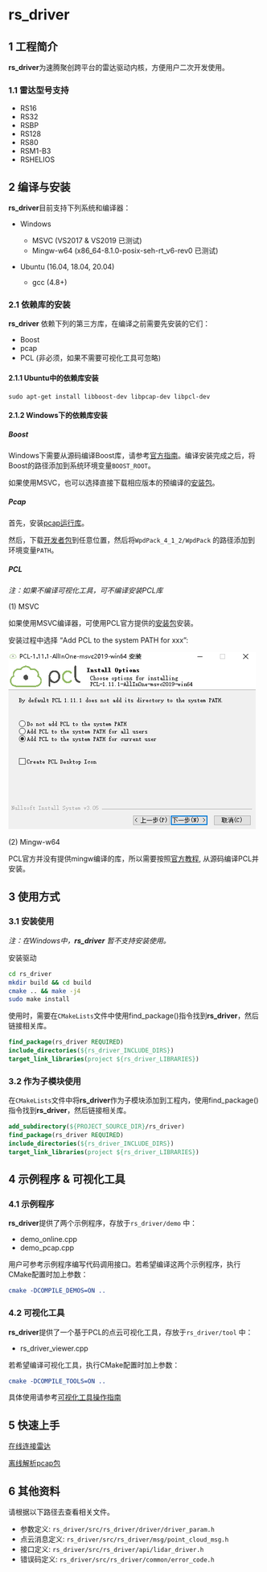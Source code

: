 # **rs_driver** 

## 1 工程简介

  **rs_driver**为速腾聚创跨平台的雷达驱动内核，方便用户二次开发使用。

### 1.1 雷达型号支持

- RS16
- RS32
- RSBP
- RS128
- RS80
- RSM1-B3
- RSHELIOS



## 2 编译与安装

**rs_driver**目前支持下列系统和编译器：

- Windows
  - MSVC  (VS2017 & VS2019 已测试)
  - Mingw-w64 (x86_64-8.1.0-posix-seh-rt_v6-rev0 已测试)

- Ubuntu (16.04, 18.04, 20.04)
  - gcc (4.8+)

### 2.1 依赖库的安装

**rs_driver** 依赖下列的第三方库，在编译之前需要先安装的它们：

- Boost
- pcap
- PCL (非必须，如果不需要可视化工具可忽略)

#### 2.1.1 Ubuntu中的依赖库安装

```shell
sudo apt-get install libboost-dev libpcap-dev libpcl-dev
```

#### 2.1.2 Windows下的依赖库安装

##### Boost

Windows下需要从源码编译Boost库，请参考[官方指南](https://www.boost.org/doc/libs/1_67_0/more/getting_started/windows.html)。编译安装完成之后，将Boost的路径添加到系统环境变量```BOOST_ROOT```。

如果使用MSVC，也可以选择直接下载相应版本的预编译的[安装包](https://boost.teeks99.com/)。

##### Pcap

首先，安装[pcap运行库](https://www.winpcap.org/install/bin/WinPcap_4_1_3.exe)。

然后，下载[开发者包](https://www.winpcap.org/install/bin/WpdPack_4_1_2.zip)到任意位置，然后将```WpdPack_4_1_2/WpdPack``` 的路径添加到环境变量```PATH```。

##### PCL

*注：如果不编译可视化工具，可不编译安装PCL库*

(1) MSVC

如果使用MSVC编译器，可使用PCL官方提供的[安装包](https://github.com/PointCloudLibrary/pcl/releases)安装。

安装过程中选择 “Add PCL to the system PATH for xxx”:

![](./doc/img/install_pcl.PNG)

(2) Mingw-w64

PCL官方并没有提供mingw编译的库，所以需要按照[官方教程](https://pointclouds.org/documentation/tutorials/compiling_pcl_windows.html), 从源码编译PCL并安装。




## 3 使用方式

### 3.1 安装使用

*注：在Windows中，**rs_driver** 暂不支持安装使用。*

安装驱动

```sh
cd rs_driver
mkdir build && cd build
cmake .. && make -j4
sudo make install
```

使用时，需要在```CMakeLists```文件中使用find_package()指令找到**rs_driver**，然后链接相关库。

```cmake
find_package(rs_driver REQUIRED)
include_directories(${rs_driver_INCLUDE_DIRS})
target_link_libraries(project ${rs_driver_LIBRARIES})
```

### 3.2 作为子模块使用

在```CMakeLists```文件中将**rs_driver**作为子模块添加到工程内，使用find_package()指令找到**rs_driver**，然后链接相关库。

```cmake
add_subdirectory(${PROJECT_SOURCE_DIR}/rs_driver)
find_package(rs_driver REQUIRED)
include_directories(${rs_driver_INCLUDE_DIRS})
target_link_libraries(project ${rs_driver_LIBRARIES})
```



## 4 示例程序 & 可视化工具

### 4.1 示例程序

**rs_driver**提供了两个示例程序，存放于```rs_driver/demo``` 中：

- demo_online.cpp
- demo_pcap.cpp

用户可参考示例程序编写代码调用接口。若希望编译这两个示例程序，执行CMake配置时加上参数：

```cmake
cmake -DCOMPILE_DEMOS=ON ..
```



### 4.2 可视化工具

**rs_driver**提供了一个基于PCL的点云可视化工具，存放于```rs_driver/tool``` 中：

- rs_driver_viewer.cpp

若希望编译可视化工具，执行CMake配置时加上参数：

```cmake
cmake -DCOMPILE_TOOLS=ON ..
```

具体使用请参考[可视化工具操作指南](doc/howto/how_to_use_rs_driver_viewer.md) 



## 5 快速上手

[在线连接雷达](doc/howto/how_to_online_use_driver.md)

[离线解析pcap包](doc/howto/how_to_offline_decode_pcap.md)



## 6 其他资料

请根据以下路径去查看相关文件。

- 参数定义: ```rs_driver/src/rs_driver/driver/driver_param.h```
- 点云消息定义: ```rs_driver/src/rs_driver/msg/point_cloud_msg.h```
- 接口定义: ```rs_driver/src/rs_driver/api/lidar_driver.h```
- 错误码定义: ```rs_driver/src/rs_driver/common/error_code.h```